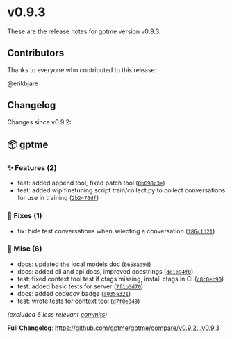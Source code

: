 # v0.9.3

These are the release notes for gptme version v0.9.3.

## Contributors

Thanks to everyone who contributed to this release:

@erikbjare

## Changelog

Changes since v0.9.2:


## 📦 gptme

### ✨ Features (2)

 - feat: added append tool, fixed patch tool ([`0b698c3e`](https://github.com/gptme/gptme/commit/0b698c3e))
 - feat: added wip finetuning script train/collect.py to collect conversations for use in training ([`2b2476df`](https://github.com/gptme/gptme/commit/2b2476df))

### 🐛 Fixes (1)

 - fix: hide test conversations when selecting a conversation ([`f86c1d21`](https://github.com/gptme/gptme/commit/f86c1d21))

### 🔨 Misc (6)

 - docs: updated the local models doc ([`b658aa9d`](https://github.com/gptme/gptme/commit/b658aa9d))
 - docs: added cli and api docs, improved docstrings ([`de1e94f0`](https://github.com/gptme/gptme/commit/de1e94f0))
 - test: fixed context tool test if ctags missing, install ctags in CI ([`c8c0ec90`](https://github.com/gptme/gptme/commit/c8c0ec90))
 - test: added basic tests for server ([`7f1b3d70`](https://github.com/gptme/gptme/commit/7f1b3d70))
 - docs: added codecov badge ([`a035a321`](https://github.com/gptme/gptme/commit/a035a321))
 - test: wrote tests for context tool ([`d7f0e349`](https://github.com/gptme/gptme/commit/d7f0e349))

*(excluded 6 less relevant [commits](https://github.com/gptme/gptme/compare/v0.9.2...v0.9.3))*

**Full Changelog**: https://github.com/gptme/gptme/compare/v0.9.2...v0.9.3
